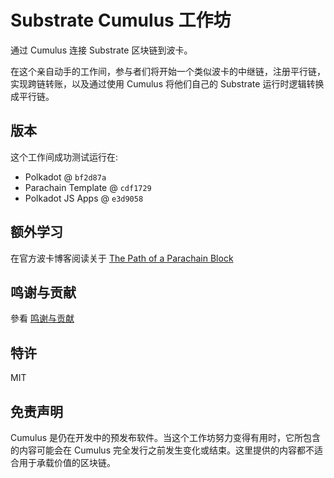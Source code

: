 # Substrate Cumulus 工作坊

通过 Cumulus 连接 Substrate 区块链到波卡。

在这个亲自动手的工作间，参与者们将开始一个类似波卡的中继链，注册平行链，实现跨链转账，以及通过使用 Cumulus 将他们自己的 Substrate 运行时逻辑转换成平行链。

## 版本

这个工作间成功测试运行在:

- Polkadot @ `bf2d87a`
- Parachain Template @ `cdf1729`
- Polkadot JS Apps @ `e3d9058`

## 额外学习

在官方波卡博客阅读关于 [The Path of a Parachain Block](https://polkadot.network/the-path-of-a-parachain-block/)

## 鸣谢与贡献

參看 [鸣谢与贡献](acknowledgement-contribution)

## 特许

MIT

## 免责声明

Cumulus 是仍在开发中的预发布软件。当这个工作坊努力变得有用时，它所包含的内容可能会在 Cumulus 完全发行之前发生变化或结束。这里提供的内容都不适合用于承载价值的区块链。
